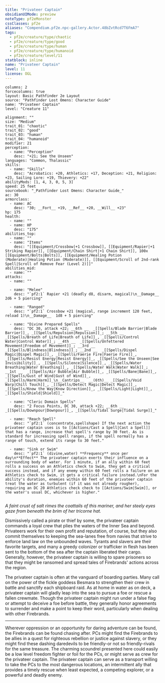 ```yaml
---
title: "Privateer Captain"
obsidianUIMode: preview
noteType: pf2eMonster
cssClasses: pf2e
aliases: "Compendium.pf2e.npc-gallery.Actor.48bZvtRcd7T6FmA7" 
tags:
  - pf2e/creature/type/chaotic
  - pf2e/creature/type/good
  - pf2e/creature/type/human
  - pf2e/creature/type/humanoid
  - pf2e/creature/level/11
statblock: inline
name: "Privateer Captain"
level: 11
license: OGL
---
```


```statblock
columns: 2
forcecolumns: true
layout: Basic Pathfinder 2e Layout
source: "Pathfinder Lost Omens: Character Guide"
name: "Privateer Captain"
level: "Creature 11"

alignment: ""
size: "Medium"
trait_01: "chaotic"
trait_02: "good"
trait_03: "human"
trait_04: "humanoid"
modifier: 21
perception:
  - name: "Perception"
    desc: "+21; See the Unseen"
languages: "Common, Thalassic"
skills:
  - name: "Skills"
    desc: "Acrobatics: +20, Athletics: +17, Deception: +21, Religion: +23, Sailing Lore: +19, Thievery: +22"
abilityMods: [1, 4, 3, 0, 5, 3]
speed: 25 feet
sourcebook: "_Pathfinder Lost Omens: Character Guide_"
ac: 30
armorclass:
  - name: AC
    desc: "30; __Fort__ +19, __Ref__ +20, __Will__ +23"
hp: 175
health:
  - name: ""
  - name: HP
    desc: "175"
abilities_top:
  - name: ""
  - name: "Items"
    desc: "[[Equipment/Crossbow|+1 Crossbow]], [[Equipment/Rapier|+1 Striking Rapier]], [[Equipment/Chain Shirt|+1 Chain Shirt]], 100x [[Equipment/Bolts|Bolts]], [[Equipment/Healing Potion (Moderate)|Healing Potion (Moderate)]], [[Equipment/Scroll of 2nd-rank Spell|Scroll of Remove Fear (Level 2)]]"
abilities_mid:
  - name: ""
attacks:
  - name: ""

  - name: "Melee"
    desc: "`pf2:1` Rapier +21 (deadly d8, disarm, magical)\n__Damage__  2d6 + 5 piercing"

  - name: "Ranged"
    desc: "`pf2:1` Crossbow +21 (magical, range increment 120 feet, reload 1)\n__Damage__  1d8 + 5 piercing"

  - name: "Divine Prepared Spells"
    desc: "DC 30, attack +22; __6th __  _[[Spells/Blade Barrier|Blade Barrier]]_, _[[Spells/Repulsion|Repulsion]]_; __5th __  _[[Spells/Breath of Life|Breath of Life]]_, _[[Spells/Control Water|Control Water]]_; __4th __  _[[Spells/Unfettered Movement|Freedom of Movement]]_; __3rd __  _[[Spells/Blindness|Blindness]]_; __2nd __  _[[Spells/Dispel Magic|Dispel Magic]]_, _[[Spells/Faerie Fire|Faerie Fire]]_, _[[Spells/Resist Energy|Resist Energy]]_, _[[Spells/See the Unseen|See Invisibility]]_, _[[Spells/Silence|Silence]]_, _[[Spells/Water Breathing|Water Breathing]]_, _[[Spells/Water Walk|Water Walk]]_; __1st __  _[[Spells/Air Bubble|Air Bubble]]_, _[[Spells/Bane|Bane]]_, _[[Spells/Gust of Wind|Gust of Wind]]_, _[[Spells/Harm|Harm]]_\n__Cantrips__  __(6th)__ _[[Spells/Void Warp|Chill Touch]]_, _[[Spells/Detect Magic|Detect Magic]]_, _[[Spells/Know the Way|Know Direction]]_, _[[Spells/Light|Light]]_, _[[Spells/Shield|Shield]]_"

  - name: "Cleric Domain Spells"
    desc: "2 Focus Points, DC 30, attack +22; __6th __  _[[Spells/Downpour|Downpour]]_, _[[Spells/Tidal Surge|Tidal Surge]]_"

  - name: "Reach Spell"
    desc: "`pf2:1` (concentrate,spellshape) If the next action the privateer captain uses is to [[Actions/Cast a Spell|Cast a Spell]] that has a range, increase that spell's range by 30 feet. As is standard for increasing spell ranges, if the spell normally has a range of touch, extend its range to 30 feet."

  - name: "Sink or Swim"
    desc: "`pf2:1` (divine,water) **Frequency** once per day\n**Effect** The privateer captain exerts their influence on a surrounding body of water. For 1 minute, if an ally within 60 feet rolls a success on an Athletics check to Swim, they get a critical success instead, and if any enemy within 60 feet rolls a failure on an Athletics check to Swim, it gets a critical failure instead.\nFor the ability's duration, enemies within 60 feet of the privateer captain treat the water as turbulent (if it was not already rougher), requiring an DC 20 Athletics check check to [[Actions/Swim|Swim]], or the water's usual DC, whichever is higher."
 
```



_A faint crust of salt rimes the coattails of this mariner, and her steely eyes gaze from beneath the brim of her tricorne hat._

Dismissively called a pirate or thief by some, the privateer captain commands a loyal crew that plies the waters of the Inner Sea and beyond. Privateers work for their own profit and reputation, of course, but they also commit themselves to keeping the sea-lanes free from navies that strive to enforce land law on the unbounded waves. Tyrants and slavers are their favorite targets, and many a greedy colonizer or trafficker in flesh has been sent to the bottom of the sea after the captain liberated their cargo. Generally, however, the privateer captain is willing to spare prisoners so that they might be ransomed and spread tales of Firebrands' actions across the region.

The privateer captain is often at the vanguard of boarding parties. Many call on the power of the fickle goddess Besmara to strengthen their crew in battle and sanctify each shipboard raid. As at home in water as on deck, a privateer captain will gladly leap into the sea to pursue a foe or rescue a fallen crewmate. Though the privateer captain might run under a false flag or attempt to deceive a foe before battle, they generally honor agreements to surrender and make a point to keep their word, particularly when dealing with other Firebrands.

* * *

Wherever oppression or an opportunity for daring adventure can be found, the Firebrands can be found chasing after. PCs might find the Firebrands to be allies in a quest for righteous rebellion or justice against slavery, or they might find these dashing daredevils to be friendly-or not so friendly-rivals for the same treasure. The charming scoundrel presented here could easily be a low level freedom fighter or foil for the PCs, or might serve as crew for the privateer captain. The privateer captain can serve as a transport willing to take the PCs to the most dangerous locations, an intermittent ally that provides a timely rescue when least expected, a competing explorer, or a powerful and deadly enemy.
